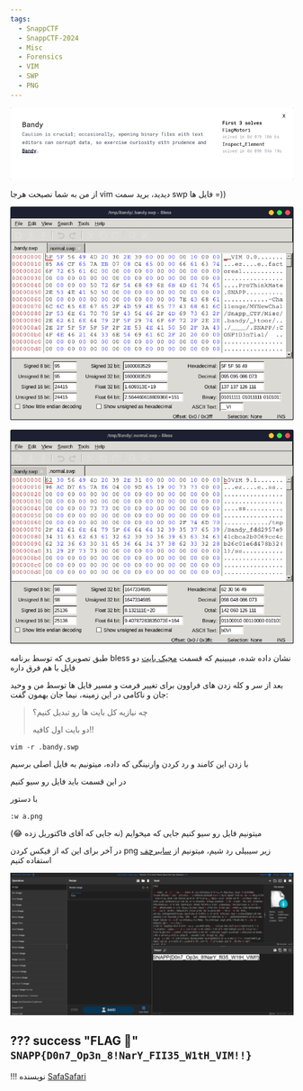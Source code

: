 ```yaml
---
tags:
  - SnappCTF
  - SnappCTF-2024
  - Misc
  - Forensics
  - VIM
  - SWP
  - PNG
---
```


![Challenge](bandy-1.png)

از من به شما نصیحت هرجا vim دیدید، برید سمت swp فایل ها =))

![Bless](bandy-2.png)

![Bless](bandy-3.png)

طبق تصویری که توسط برنامه bless نشان داده شده، میبینیم که قسمت [مجیک بایت](https://en.wikipedia.org/wiki/List_of_file_signatures) دو فایل با هم فرق داره

بعد از سر و کله زدن های فراوون برای تغییر فرمت و مسیر فایل ها توسط من و وحید جان و ناکامی در این زمینه، نیما جان بهمون گفت:
> چه نیازیه کل بایت ها رو تبدیل کنیم؟
> 
> دو بایت اول کافیه!!

```
vim -r .bandy.swp
```

با زدن این کامند و رد کردن وارنینگی که داده، میتونیم به فایل اصلی برسیم

در این قسمت باید فایل رو سیو کنیم

با دستور

```
:w a.png
```

میتونیم فایل رو سیو کنیم جایی که میخوایم (نه جایی که آقای فاکتوریل زده :joy:)

در آخر برای این که از فیکس کردن png زیر سیبیلی رد شیم، میتونیم از [سایبرچف](https://gchq.github.io/CyberChef) استفاده کنیم

![CyberChef](bandy-4.png)

??? success "FLAG :triangular_flag_on_post:"
    <div dir="ltr">`SNAPP{D0n7_Op3n_8!NarY_FII35_W1tH_VIM!!}`</div>
---
!!! نویسنده
    [SafaSafari](https://twitter.com/SafaSafari3)

